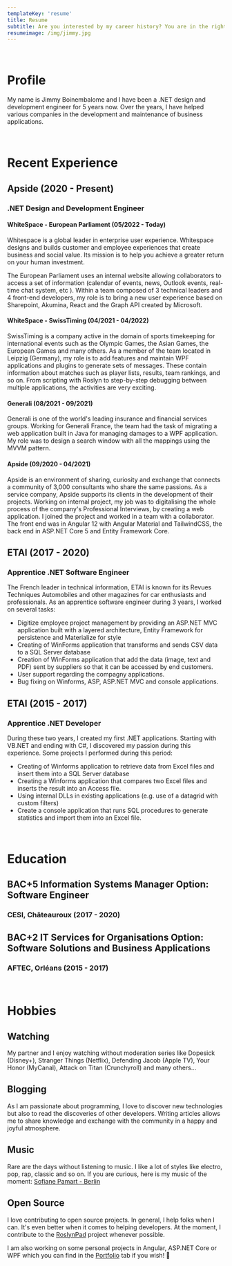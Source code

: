 ```yaml
---
templateKey: 'resume'
title: Resume
subtitle: Are you interested by my career history? You are in the right place.
resumeimage: /img/jimmy.jpg
---
```


</br>

# Profile
My name is Jimmy Boinembalome and I have been a .NET design and development engineer for 5 years now.
Over the years, I have helped various companies in the development and maintenance of business applications.

</br>

# Recent Experience

## Apside (2020 - Present)
### .NET Design and Development Engineer
#### WhiteSpace - European Parliament (05/2022 - Today)
Whitespace is a global leader in enterprise user experience.
Whitespace designs and builds customer and employee experiences that create business and social value. Its mission is to help you achieve a greater return on your human investment.

The European Parliament uses an internal website allowing collaborators to access a set of information (calendar of events, news, Outlook events, real-time chat system, etc ). Within a team composed of 3 technical leaders and 4 front-end developers, my role is to bring a new user experience based on Sharepoint, Akumina, React and the Graph API created by Microsoft.

#### WhiteSpace - SwissTiming (04/2021 - 04/2022)
SwissTiming is a company active in the domain of sports timekeeping for international events such as the Olympic Games, the Asian Games, the European Games and many others.
As a member of the team located in Leipzig (Germany), my role is to add features and maintain WPF applications and plugins to generate sets of messages. These contain information about matches such as player lists, results, team rankings, and so on. From scripting with Roslyn to step-by-step debugging between multiple applications, the activities are very exciting.

#### Generali (08/2021 - 09/2021)
Generali is one of the world's leading insurance and financial services groups. Working for Generali France, the team had the task of migrating a web application built in Java for managing damages to a WPF application. My role was to design a search window with all the mappings using the MVVM pattern.

#### Apside (09/2020 - 04/2021)
Apside is an environment of sharing, curiosity and exchange that connects a community of 3,000 consultants who share the same passions. As a service company, Apside supports its clients in the development of their projects. Working on internal project, my job was to digitalising the whole process of the company's Professional Interviews, by creating a web application. I joined the project and worked in a team with a collaborator. The front end was in Angular 12 with Angular Material and TailwindCSS, the back end in ASP.NET Core 5 and Entity Framework Core.

## ETAI (2017 - 2020)
### Apprentice .NET Software Engineer
The French leader in technical information, ETAI is known for its Revues Techniques Automobiles and other magazines for car enthusiasts and professionals. As an apprentice software engineer during 3 years, I worked on several tasks:
- Digitize employee project management by providing an ASP.NET MVC application built with a layered architecture, Entity Framework for persistence and Materialize for style
- Creating of WinForms application that transforms and sends CSV data to a SQL Server database
- Creation of WinForms application that add the data (image, text and PDF) sent by suppliers so that it can be accessed by end customers.
- User support regarding the compagny applications.
- Bug fixing on Winforms, ASP, ASP.NET MVC and console applications. 

## ETAI (2015 - 2017)
### Apprentice .NET Developer
During these two years, I created my first .NET applications. Starting with VB.NET and ending with C#, I discovered my passion during this experience. Some projects I performed during this period:
- Creating of Winforms application to retrieve data from Excel files and insert them into a SQL Server database
- Creating a Winforms application that compares two Excel files and inserts the result into an Access file. 
- Using internal DLLs in existing applications (e.g. use of a datagrid with custom filters)
- Create a console application that runs SQL procedures to generate statistics and import them into an Excel file.


</br>

# Education
## BAC+5 Information Systems Manager Option: Software Engineer
### CESI, Châteauroux (2017 - 2020)
## BAC+2 IT Services for Organisations Option: Software Solutions and Business Applications
### AFTEC, Orléans (2015 - 2017)


</br>

# Hobbies
## Watching
My partner and I enjoy watching without moderation series like Dopesick (Disney+), Stranger Things (Netflix), Defending Jacob (Apple TV), Your Honor (MyCanal), Attack on Titan (Crunchyroll) and many others... 
## Blogging
As I am passionate about programming, I love to discover new technologies but also to read the discoveries of other developers. Writing articles allows me to share knowledge and exchange 
with the community in a happy and joyful atmosphere.
## Music
Rare are the days without listening to music. I like a lot of styles like electro, pop, rap, classic and so on. 
If you are curious, here is my music of the moment: <a href="https://www.youtube.com/watch?v=6FoQ1-qy2h4" target="_blank">Sofiane Pamart - Berlin</a>
## Open Source
I love contributing to open source projects. In general, I help folks when I can. It's even better when it comes to helping developers. At the moment, I contribute to the <a href="https://github.com/roslynpad/roslynpad" target="_blank">RoslynPad</a> project whenever possible.

I am also working on some personal projects in Angular, ASP.NET Core or WPF which you can find in the [Portfolio](/portfolio) tab if you wish! 🙂

</br>

<!-- Skills are in resume.js (because there is a specific style)-->